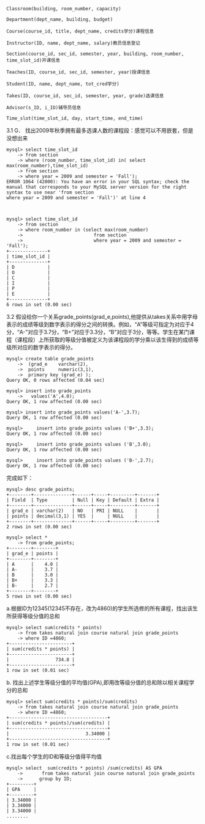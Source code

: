 ﻿```
Classroom(building, room_number, capacity)

Department(dept_name, building, budget)

Course(course_id, title, dept_name, credits学分)课程信息

Instructor(ID, name, dept_name, salary)教员信息登记

Section(course_id, sec_id, semester, year, building, room_number, time_slot_id)开课信息

Teaches(ID, course_id, sec_id, semester, year)授课信息

Student(ID, name, dept_name, tot_cred学分)

Takes(ID, course_id, sec_id, semester, year, grade)选课信息

Advisor(s_ID, i_ID)辅导员信息

Time_slot(time_slot_id, day, start_time, end_time)
```


3.1 G． 找出2009年秋季拥有最多选课人数的课程段：感觉可以不用嵌套，但是没想出来
```
mysql> select time_slot_id
    -> from section
    -> where (room_number, time_slot_id) in( select max(room_number),time_slot_id)
    -> from section
    -> where year = 2009 and semester = 'Fall');
ERROR 1064 (42000): You have an error in your SQL syntax; check the manual that corresponds to your MySQL server version for the right syntax to use near 'from section
where year = 2009 and semester = 'Fall')' at line 4



mysql> select time_slot_id
    -> from section
    -> where room_number in (select max(room_number)
    ->                          from section
    ->                          where year = 2009 and semester = 'Fall');
+--------------+
| time_slot_id |
+--------------+
| D            |
| O            |
| C            |
| I            |
| P            |
| E            |
+--------------+
6 rows in set (0.00 sec)

```
3.2 假设给你一个关系grade_points(grad_e,points),他提供从takes关系中用字母表示的成绩等级到数字表示的得分之间的转换。例如，“A”等级可指定为对应于4分，“A-”对应于3.7分，“B+”对应于3.3分，“B”对应于3分，等等。学生在某门课程（课程段）上所获取的等级分值被定义为该课程段的学分乘以该生得到的成绩等级所对应的数字表示的得分。
```
mysql> create table grade_points
    ->  (grad_e    varchar(2),
    ->  points     numeric(3,1),
    ->  primary key (grad_e) );
Query OK, 0 rows affected (0.04 sec)

mysql> insert into grade_points
    ->   values('A',4.0);
Query OK, 1 row affected (0.00 sec)

mysql> insert into grade_points values('A-',3.7);
Query OK, 1 row affected (0.00 sec)

mysql>     insert into grade_points values ('B+',3.3);
Query OK, 1 row affected (0.00 sec)

mysql>     insert into grade_points values ('B',3.0);
Query OK, 1 row affected (0.00 sec)

mysql>     insert into grade_points values ('B-',2.7);
Query OK, 1 row affected (0.00 sec)

```
完成如下：

```
mysql> desc grade_points;
+--------+--------------+------+-----+---------+-------+
| Field  | Type         | Null | Key | Default | Extra |
+--------+--------------+------+-----+---------+-------+
| grad_e | varchar(2)   | NO   | PRI | NULL    |       |
| points | decimal(3,1) | YES  |     | NULL    |       |
+--------+--------------+------+-----+---------+-------+
2 rows in set (0.00 sec)

mysql> select *
    -> from grade_points;
+--------+--------+
| grad_e | points |
+--------+--------+
| A      |    4.0 |
| A-     |    3.7 |
| B      |    3.0 |
| B+     |    3.3 |
| B-     |    2.7 |
+--------+--------+
5 rows in set (0.00 sec)
```
a.根据ID为12345(12345不存在，改为4860)的学生所选修的所有课程，找出该生所获得等级分值的总和

```
mysql> select sum(credits * points)
    -> from takes natural join course natural join grade_points
    -> where ID =4860;
+-----------------------+
| sum(credits * points) |
+-----------------------+
|                 734.8 |
+-----------------------+
1 row in set (0.01 sec)
```
b. 找出上述学生等级分值的平均值(GPA),即用改等级分值的总和除以相关课程学分的总和
```
mysql> select sum(credits * points)/sum(credits)
    -> from takes natural join course natural join grade_points
    -> where ID =4860;
+------------------------------------+
| sum(credits * points)/sum(credits) |
+------------------------------------+
|                            3.34000 |
+------------------------------------+
1 row in set (0.01 sec)
```
c.找出每个学生的ID和等级分值得平均值

```
mysql> select  sum(credits * points) /sum(credits) AS GPA
    ->       from takes natural join course natural join grade_points
    ->      group by ID;
+---------+
| GPA     |
+---------+
| 3.34000 |
| 3.34000 |
| 3.34000 |
........
```

